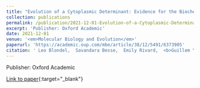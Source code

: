 ```yaml
---
title: "Evolution of a Cytoplasmic Determinant: Evidence for the Biochemical Basis of Functional Evolution of the Novel Germ Line Regulator Oskar"
collection: publications
permalink: /publication/2021-12-01-Evolution-of-a-Cytoplasmic-Determinant-Evidence-for-the-Biochemical-Basis-of-Functional-Evolution-of-the-Novel-Germ-Line-Regulator-Oskar
excerpt: 'Publisher: Oxford Academic'
date: 2021-12-01
venue: '<em>Molecular Biology and Evolution</em>'
paperurl: 'https://academic.oup.com/mbe/article/38/12/5491/6373905'
citation: ' Leo Blondel,  Savandara Besse,  Emily Rivard,  <b>Guillem Ylla</b>,  Cassandra Extavour, &quot;Evolution of a Cytoplasmic Determinant: Evidence for the Biochemical Basis of Functional Evolution of the Novel Germ Line Regulator Oskar.&quot; <em>Molecular Biology and Evolution</em>, 2021.'
---
```

Publisher: Oxford Academic

[Link to paper](https://academic.oup.com/mbe/article/38/12/5491/6373905){:target="_blank"}
